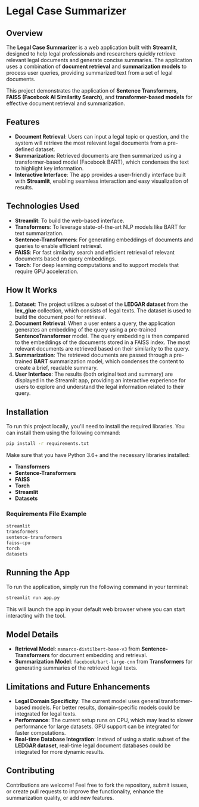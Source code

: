 # Legal Case Summarizer

## Overview
The **Legal Case Summarizer** is a web application built with **Streamlit**, designed to help legal professionals and researchers quickly retrieve relevant legal documents and generate concise summaries. The application uses a combination of **document retrieval** and **summarization models** to process user queries, providing summarized text from a set of legal documents.

This project demonstrates the application of **Sentence Transformers**, **FAISS (Facebook AI Similarity Search)**, and **transformer-based models** for effective document retrieval and summarization.

## Features
- **Document Retrieval**: Users can input a legal topic or question, and the system will retrieve the most relevant legal documents from a pre-defined dataset.
- **Summarization**: Retrieved documents are then summarized using a transformer-based model (Facebook BART), which condenses the text to highlight key information.
- **Interactive Interface**: The app provides a user-friendly interface built with **Streamlit**, enabling seamless interaction and easy visualization of results.

## Technologies Used
- **Streamlit**: To build the web-based interface.
- **Transformers**: To leverage state-of-the-art NLP models like BART for text summarization.
- **Sentence-Transformers**: For generating embeddings of documents and queries to enable efficient retrieval.
- **FAISS**: For fast similarity search and efficient retrieval of relevant documents based on query embeddings.
- **Torch**: For deep learning computations and to support models that require GPU acceleration.

## How It Works
1. **Dataset**: The project utilizes a subset of the **LEDGAR dataset** from the **lex_glue** collection, which consists of legal texts. The dataset is used to build the document pool for retrieval.
2. **Document Retrieval**: When a user enters a query, the application generates an embedding of the query using a pre-trained **SentenceTransformer** model. The query embedding is then compared to the embeddings of the documents stored in a FAISS index. The most relevant documents are retrieved based on their similarity to the query.
3. **Summarization**: The retrieved documents are passed through a pre-trained **BART** summarization model, which condenses the content to create a brief, readable summary.
4. **User Interface**: The results (both original text and summary) are displayed in the Streamlit app, providing an interactive experience for users to explore and understand the legal information related to their query.

## Installation

To run this project locally, you'll need to install the required libraries. You can install them using the following command:

```bash
pip install -r requirements.txt
```

Make sure that you have Python 3.6+ and the necessary libraries installed:
- **Transformers**
- **Sentence-Transformers**
- **FAISS**
- **Torch**
- **Streamlit**
- **Datasets**

### Requirements File Example

```txt
streamlit
transformers
sentence-transformers
faiss-cpu
torch
datasets
```

## Running the App
To run the application, simply run the following command in your terminal:

```bash
streamlit run app.py
```

This will launch the app in your default web browser where you can start interacting with the tool.

## Model Details
- **Retrieval Model**: `msmarco-distilbert-base-v3` from **Sentence-Transformers** for document embedding and retrieval.
- **Summarization Model**: `facebook/bart-large-cnn` from **Transformers** for generating summaries of the retrieved legal texts.

## Limitations and Future Enhancements
- **Legal Domain Specificity**: The current model uses general transformer-based models. For better results, domain-specific models could be integrated for legal texts.
- **Performance**: The current setup runs on CPU, which may lead to slower performance for large datasets. GPU support can be integrated for faster computations.
- **Real-time Database Integration**: Instead of using a static subset of the **LEDGAR dataset**, real-time legal document databases could be integrated for more dynamic results.

## Contributing
Contributions are welcome! Feel free to fork the repository, submit issues, or create pull requests to improve the functionality, enhance the summarization quality, or add new features.

